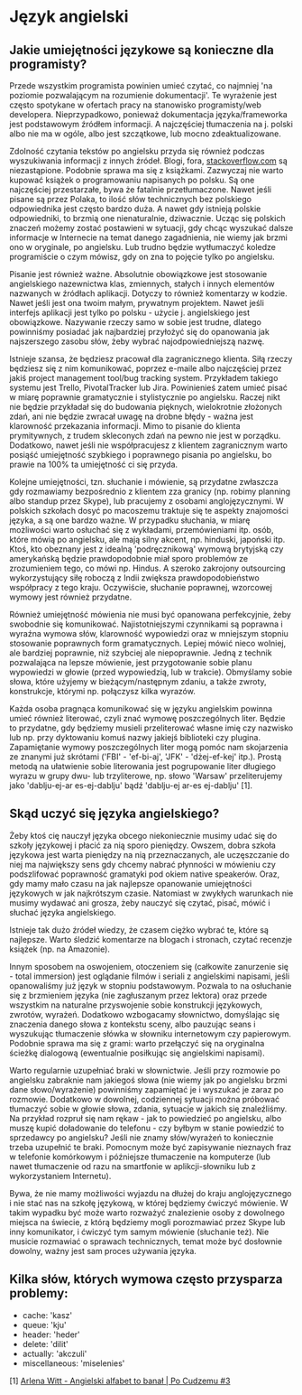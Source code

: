 # Język angielski

## Jakie umiejętności językowe są konieczne dla programisty?

Przede wszystkim programista powinien umieć czytać, co najmniej 'na poziomie pozwalającym na rozumienie dokumentacji'. Te wyrażenie jest często spotykane w ofertach pracy na stanowisko programisty/web developera. Nieprzypadkowo, ponieważ dokumentacja języka/frameworka jest podstawowym źródłem informacji. A najczęściej tłumaczenia na j. polski albo nie ma w ogóle, albo jest szczątkowe, lub mocno zdeaktualizowane.

Zdolność czytania tekstów po angielsku przyda się również podczas wyszukiwania informacji z innych źródeł. Blogi, fora, [stackoverflow.com](http://stackoverflow.com/) są niezastąpione. Podobnie sprawa ma się z książkami. Zazwyczaj nie warto kupować książek o programowaniu napisanych po polsku. Są one najczęściej przestarzałe, bywa że fatalnie przetłumaczone. Nawet jeśli pisane są przez Polaka, to ilość słów technicznych bez polskiego odpowiednika jest często bardzo duża. A nawet gdy istnieją polskie odpowiedniki, to brzmią one nienaturalnie, dziwacznie. Ucząc się polskich znaczeń możemy zostać postawieni w sytuacji, gdy chcąc wyszukać dalsze informacje w Internecie na temat danego zagadnienia, nie wiemy jak brzmi ono w oryginale, po angielsku. Lub trudno będzie wytłumaczyć koledze programiście o czym mówisz, gdy on zna to pojęcie tylko po angielsku.

Pisanie jest również ważne. Absolutnie obowiązkowe jest stosowanie angielskiego nazewnictwa klas, zmiennych, stałych i innych elementów nazwanych w źródłach aplikacji. Dotyczy to również komentarzy w kodzie. Nawet jeśli jest ona twoim małym, prywatnym projektem. Nawet jeśli interfejs aplikacji jest tylko po polsku - użycie j. angielskiego jest obowiązkowe. Nazywanie rzeczy samo w sobie jest trudne, dlatego powinniśmy posiadać jak najbardziej przyłożyć się do opanowania jak najszerszego zasobu słów, żeby wybrać najodpowiedniejszą nazwę.

Istnieje szansa, że będziesz pracował dla zagranicznego klienta. Siłą rzeczy będziesz się z nim komunikować, poprzez e-maile albo najczęściej przez jakiś project management tool/bug tracking system. Przykładem takiego systemu jest Trello, PivotalTracker lub Jira. Powinienieś zatem umieć pisać w miarę poprawnie gramatycznie i stylistycznie po angielsku. Raczej nikt nie będzie przykładał się do budowania pięknych, wielokrotnie złożonych zdań, ani nie będzie zwracał uwagę na drobne błędy - ważna jest klarowność przekazania informacji. Mimo to pisanie do klienta prymitywnych, z trudem skleconych zdań na pewno nie jest w porządku. Dodatkowo, nawet jeśli nie współpracujesz z klientem zagranicznym warto posiąść umiejętność szybkiego i poprawnego pisania po angielsku, bo prawie na 100% ta umiejętność ci się przyda.

Kolejne umiejętności, tzn. słuchanie i mówienie, są przydatne zwłaszcza gdy rozmawiamy bezpośrednio z klientem zza granicy (np. robimy planning albo standup przez Skype), lub pracujemy z osobami anglojęzycznymi. W polskich szkołach dosyć po macoszemu traktuje się te aspekty znajomości języka, a są one bardzo ważne. W przypadku słuchania, w miarę możliwości warto osłuchać się z wykładami, przemówieniami itp. osób, które mówią po angielsku, ale mają silny akcent, np. hinduski, japoński itp. Ktoś, kto obeznany jest z idealną 'podręcznikową' wymową brytyjską czy amerykańską będzie prawdopodobnie miał sporo problemów ze zrozumieniem tego, co mówi np. Hindus. A szeroko zakrojony outsourcing wykorzystujący siłę roboczą z Indii zwiększa prawdopodobieństwo współpracy z tego kraju. Oczywiście, słuchanie poprawnej, wzorcowej wymowy jest również przydatne.

Również umiejętność mówienia nie musi być opanowana perfekcyjnie, żeby swobodnie się komunikować. Najistotniejszymi czynnikami są poprawna i wyraźna wymowa słów, klarowność wypowiedzi oraz w mniejszym stopniu stosowanie poprawnych form gramatycznych. Lepiej mówić nieco wolniej, ale bardziej poprawnie, niż szybciej ale niepoprawnie. Jedną z technik pozwalająca na lepsze mówienie, jest przygotowanie sobie planu wypowiedzi w głowie (przed wypowiedzią, lub w trakcie). Obmyślamy sobie słowa, które użyjemy w bieżącym/następnym zdaniu, a także zwroty, konstrukcje, którymi np. połączysz kilka wyrazów.

Każda osoba pragnąca komunikować się w języku angielskim powinna umieć również literować, czyli znać wymowę poszczególnych liter. Będzie to przydatne, gdy będziemy musieli przeliterować własne imię czy nazwisko lub np. przy dyktowaniu komuś nazwy jakiejś biblioteki czy plugina. Zapamiętanie wymowy poszczególnych liter mogą pomóc nam skojarzenia ze znanymi już skrótami ('FBI' - 'ef-bi-aj', 'JFK' - 'dżej-ef-kej' itp.). Prostą metodą na ułatwienie sobie literowania jest pogrupowanie liter długiego wyrazu w grupy dwu- lub trzyliterowe, np. słowo 'Warsaw' przeliterujemy jako 'dablju-ej-ar es-ej-dablju' bądź 'dablju-ej ar-es ej-dablju' [1].

## Skąd uczyć się języka angielskiego?

Żeby ktoś cię nauczył języka obcego niekoniecznie musimy udać się do szkoły językowej i płacić za nią sporo pieniędzy. Owszem, dobra szkoła językowa jest warta pieniędzy na nią przeznaczanych, ale uczęszczanie do niej ma największy sens gdy chcemy nabrać płynności w mówieniu czy podszlifować poprawność gramatyki pod okiem native speakerów. Oraz, gdy mamy mało czasu na jak najlepsze opanowanie umiejętności językowych w jak najkrótszym czasie. Natomiast w zwykłych warunkach nie musimy wydawać ani grosza, żeby nauczyć się czytać, pisać, mówić i słuchać języka angielskiego.

Istnieje tak dużo źródeł wiedzy, że czasem ciężko wybrać te, które są najlepsze. Warto śledzić komentarze na blogach i stronach, czytać recenzje książek (np. na Amazonie).

Innym sposobem na oswojeniem, otoczeniem się (całkowite zanurzenie się - total immersion) jest oglądanie filmów i seriali z angielskimi napisami, jeśli opanowaliśmy już język w stopniu podstawowym. Pozwala to na osłuchanie się z brzmieniem języka (nie zagłuszanym przez lektora) oraz przede wszystkim na naturalne przyswojenie sobie konstrukcji językowych, zwrotów, wyrażeń. Dodatkowo wzbogacamy słownictwo, domyślając się znaczenia danego słowa z kontekstu sceny, albo pauzując seans i wyszukując tłumaczenie słówka w słowniku internetowym czy papierowym. Podobnie sprawa ma się z grami: warto przełączyć się na oryginalna ścieżkę dialogową (ewentualnie posiłkując się angielskimi napisami).

Warto regularnie uzupełniać braki w słownictwie. Jeśli przy rozmowie po angielsku zabraknie nam jakiegoś słowa (nie wiemy jak po angielsku brzmi dane słowo/wyrażenie) powinniśmy zapamiętać je i wyszukać je zaraz po rozmowie. Dodatkowo w dowolnej, codziennej sytuacji można próbować tłumaczyć sobie w głowie słowa, zdania, sytuacje w jakich się znaleźliśmy. Na przykład rozpruł się nam rękaw - jak to powiedzieć po angielsku, albo muszę kupić doładowanie do telefonu - czy byłbym w stanie powiedzić to sprzedawcy po angielsku? Jeśli nie znamy słów/wyrażeń to koniecznie trzeba uzupełnić te braki. Pomocnym może być zapisywanie nieznaych fraz w telefonie komórkowym i późniejsze tłumaczenie na komputerze (lub nawet tłumaczenie od razu na smartfonie w aplikcji-słowniku lub z wykorzystaniem Internetu).

Bywa, że nie mamy możliwości wyjazdu na dłużej do kraju anglojęzycznego i nie stać nas na szkołę językową, w której będziemy ćwiczyć mówienie. W takim wypadku być może warto rozważyć znalezienie osoby z dowolnego miejsca na świecie, z którą będziemy mogli porozmawiać przez Skype lub inny komunikator, i ćwiczyć tym samym mówienie (słuchanie też). Nie musicie rozmawiać o sprawach technicznych, temat może być dosłownie dowolny, ważny jest sam proces używania języka.

## Kilka słów, których wymowa często przysparza problemy:

- cache: 'kasz'
- queue: 'kju'
- header: 'heder'
- delete: 'dilit'
- actually: 'akczuli'
- miscellaneous: 'miselenies'

[1] [Arlena Witt - Angielski alfabet to banał | Po Cudzemu #3](https://www.youtube.com/watch?v=kXWQgRkXJqE)
